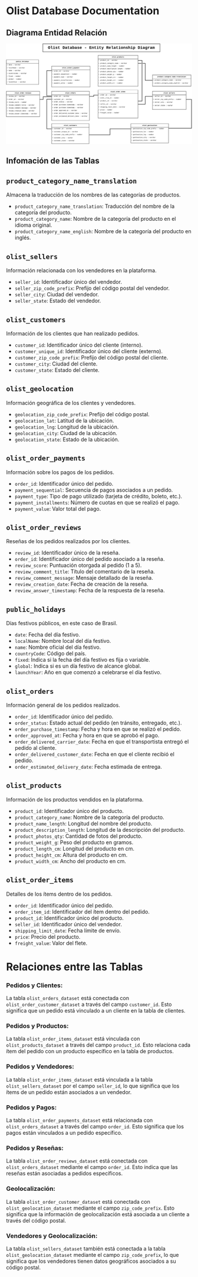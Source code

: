 # Olist Database Documentation

## Diagrama Entidad Relación
![Diagrama Entidad Relación](olist_database_er.png)

## Infomación de las Tablas

## `product_category_name_translation`
Almacena la traducción de los nombres de las categorías de productos.
- `product_category_name_translation`: Traducción del nombre de la categoría del producto.
- `product_category_name`: Nombre de la categoría del producto en el idioma original.
- `product_category_name_english`: Nombre de la categoría del producto en inglés.

## `olist_sellers`
Información relacionada con los vendedores en la plataforma.
- `seller_id`: Identificador único del vendedor.
- `seller_zip_code_prefix`: Prefijo del código postal del vendedor.
- `seller_city`: Ciudad del vendedor.
- `seller_state`: Estado del vendedor.

## `olist_customers`
Información de los clientes que han realizado pedidos.
- `customer_id`: Identificador único del cliente (interno).
- `customer_unique_id`: Identificador único del cliente (externo).
- `customer_zip_code_prefix`: Prefijo del código postal del cliente.
- `customer_city`: Ciudad del cliente.
- `customer_state`: Estado del cliente.

## `olist_geolocation`
Información geográfica de los clientes y vendedores.
- `geolocation_zip_code_prefix`: Prefijo del código postal.
- `geolocation_lat`: Latitud de la ubicación.
- `geolocation_lng`: Longitud de la ubicación.
- `geolocation_city`: Ciudad de la ubicación.
- `geolocation_state`: Estado de la ubicación.

## `olist_order_payments`
Información sobre los pagos de los pedidos.
- `order_id`: Identificador único del pedido.
- `payment_sequential`: Secuencia de pagos asociados a un pedido.
- `payment_type`: Tipo de pago utilizado (tarjeta de crédito, boleto, etc.).
- `payment_installments`: Número de cuotas en que se realizó el pago.
- `payment_value`: Valor total del pago.

## `olist_order_reviews`
Reseñas de los pedidos realizados por los clientes.
- `review_id`: Identificador único de la reseña.
- `order_id`: Identificador único del pedido asociado a la reseña.
- `review_score`: Puntuación otorgada al pedido (1 a 5).
- `review_comment_title`: Título del comentario de la reseña.
- `review_comment_message`: Mensaje detallado de la reseña.
- `review_creation_date`: Fecha de creación de la reseña.
- `review_answer_timestamp`: Fecha de la respuesta de la reseña.

## `public_holidays`
Días festivos públicos, en este caso de Brasil.
- `date`: Fecha del día festivo.
- `localName`: Nombre local del día festivo.
- `name`: Nombre oficial del día festivo.
- `countryCode`: Código del país.
- `fixed`: Indica si la fecha del día festivo es fija o variable.
- `global`: Indica si es un día festivo de alcance global.
- `launchYear`: Año en que comenzó a celebrarse el día festivo.

## `olist_orders`
Información general de los pedidos realizados.
- `order_id`: Identificador único del pedido.
- `order_status`: Estado actual del pedido (en tránsito, entregado, etc.).
- `order_purchase_timestamp`: Fecha y hora en que se realizó el pedido.
- `order_approved_at`: Fecha y hora en que se aprobó el pago.
- `order_delivered_carrier_date`: Fecha en que el transportista entregó el pedido al cliente.
- `order_delivered_customer_date`: Fecha en que el cliente recibió el pedido.
- `order_estimated_delivery_date`: Fecha estimada de entrega.

## `olist_products`
Información de los productos vendidos en la plataforma.
- `product_id`: Identificador único del producto.
- `product_category_name`: Nombre de la categoría del producto.
- `product_name_length`: Longitud del nombre del producto.
- `product_description_length`: Longitud de la descripción del producto.
- `product_photos_qty`: Cantidad de fotos del producto.
- `product_weight_g`: Peso del producto en gramos.
- `product_length_cm`: Longitud del producto en cm.
- `product_height_cm`: Altura del producto en cm.
- `product_width_cm`: Ancho del producto en cm.

## `olist_order_items`
Detalles de los ítems dentro de los pedidos.
- `order_id`: Identificador único del pedido.
- `order_item_id`: Identificador del ítem dentro del pedido.
- `product_id`: Identificador único del producto.
- `seller_id`: Identificador único del vendedor.
- `shipping_limit_date`: Fecha límite de envío.
- `price`: Precio del producto.
- `freight_value`: Valor del flete.

# Relaciones entre las Tablas

### Pedidos y Clientes:
La tabla `olist_orders_dataset` está conectada con `olist_order_customer_dataset` a través del campo `customer_id`. Esto significa que un pedido está vinculado a un cliente en la tabla de clientes.

### Pedidos y Productos:
La tabla `olist_order_items_dataset` está vinculada con `olist_products_dataset` a través del campo `product_id`. Esto relaciona cada ítem del pedido con un producto específico en la tabla de productos.

### Pedidos y Vendedores:
La tabla `olist_order_items_dataset` está vinculada a la tabla `olist_sellers_dataset` por el campo `seller_id`, lo que significa que los ítems de un pedido están asociados a un vendedor.

### Pedidos y Pagos:
La tabla `olist_order_payments_dataset` está relacionada con `olist_orders_dataset` a través del campo `order_id`. Esto significa que los pagos están vinculados a un pedido específico.

### Pedidos y Reseñas:
La tabla `olist_order_reviews_dataset` está conectada con `olist_orders_dataset` mediante el campo `order_id`. Esto indica que las reseñas están asociadas a pedidos específicos.

### Geolocalización:
La tabla `olist_order_customer_dataset` está conectada con `olist_geolocation_dataset` mediante el campo `zip_code_prefix`. Esto significa que la información de geolocalización está asociada a un cliente a través del código postal.

### Vendedores y Geolocalización:
La tabla `olist_sellers_dataset` también está conectada a la tabla `olist_geolocation_dataset` mediante el campo `zip_code_prefix`, lo que significa que los vendedores tienen datos geográficos asociados a su código postal.